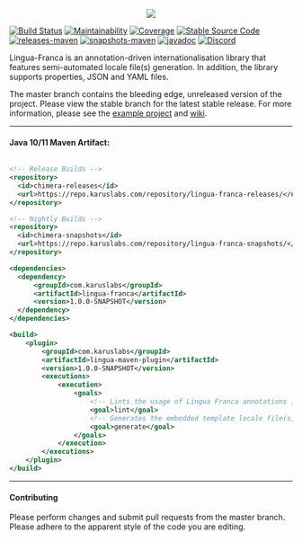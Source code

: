 <p align = "center">
  <img src = "https://i.imgur.com/GQoZzTm.png">
</p>

[![Build Status](https://travis-ci.org/Pante/Lingua-Franca.svg?branch=master)](https://travis-ci.org/Pante/Lingua-Franca)
[![Maintainability](https://api.codeclimate.com/v1/badges/3151e7bc7078007cad19/maintainability)](https://codeclimate.com/github/Pante/Lingua-Franca/maintainability)
[![Coverage](https://codecov.io/gh/Pante/Lingua-Franca/branch/master/graph/badge.svg)](https://codecov.io/gh/Pante/Lingua-Franca)
[![Stable Source Code](https://img.shields.io/badge/stable-branch-blue.svg)](https://github.com/Pante/Lingua-Franca/tree/stable)
[![releases-maven](https://img.shields.io/maven-metadata/v/https/repo.karuslabs.com/repository/lingua-franca-releases/com/karuslabs/lingua-franca/maven-metadata.xml.svg)](https://repo.karuslabs.com/service/rest/repository/browse/lingua-franca-releases/)
[![snapshots-maven](https://img.shields.io/maven-metadata/v/https/repo.karuslabs.com/repository/lingua-franca-nightly/com/karuslabs/lingua-franca/maven-metadata.xml.svg)](https://repo.karuslabs.com/service/rest/repository/browse/lingua-franca-nightly/)
[![javadoc](https://img.shields.io/badge/javadoc-1.0.0--SNAPSHOT-brightgreen.svg)](https://repo.karuslabs.com/repository/lingua-franca-project/1.0.0-SNAPSHOT/lingua-franca/apidocs/overview-summary.html)
[![Discord](https://img.shields.io/discord/140273735772012544.svg?logo=discord)](https://discord.gg/uE4C9NQ)

Lingua-Franca is an annotation-driven internationalisation library that features semi-automated locale file(s) generation. In addition, the library supports properties, JSON and YAML files.

The master branch contains the bleeding edge, unreleased version of the project. Please view the stable branch for the latest stable release. For more information, please see the [example project](https://github.com/Pante/Lingua-Franca/tree/stable/example/) and [wiki](https://github.com/Pante/Lingua-Franca/wiki/).

***
#### Java 10/11 Maven Artifact:
```XML

<!-- Release Builds -->
<repository>
  <id>chimera-releases</id>
  <url>https://repo.karuslabs.com/repository/lingua-franca-releases/</url>
</repository>

<!-- Nightly Builds -->
<repository>
  <id>chimera-snapshots</id>
  <url>https://repo.karuslabs.com/repository/lingua-franca-snapshots/</url>
</repository>

<dependencies>
  <dependency>
      <groupId>com.karuslabs</groupId>
      <artifactId>lingua-franca</artifactId>
      <version>1.0.0-SNAPSHOT</version>
  </dependency>
</dependencies>

<build>
    <plugin>
        <groupId>com.karuslabs</groupId>
        <artifactId>lingua-maven-plugin</artifactId>
        <version>1.0.0-SNAPSHOT</version>
        <executions>
            <execution>
                <goals>
                    <!-- Lints the usage of Lingua Franca annotations in the project -->
                    <goal>lint</goal>
                    <!-- Generates the embedded template locale file(s) at compilation -->
                    <goal>generate</goal>
                </goals>
            </execution>
        </executions>
    </plugin>
</build>
```

***
#### Contributing
Please perform changes and submit pull requests from the master branch. Please adhere to the apparent style of the code you are editing.

